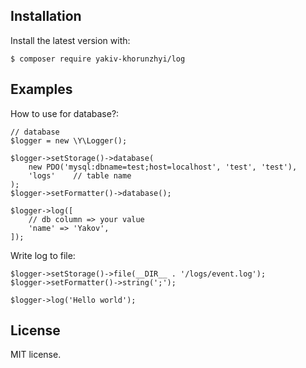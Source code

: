 ## Installation

Install the latest version with:

```
$ composer require yakiv-khorunzhyi/log
```

## Examples

How to use for database?:

```
// database
$logger = new \Y\Logger();

$logger->setStorage()->database(
    new PDO('mysql:dbname=test;host=localhost', 'test', 'test'), 
    'logs'    // table name
);
$logger->setFormatter()->database();

$logger->log([
    // db column => your value
    'name' => 'Yakov',
]);
```

Write log to file:

```
$logger->setStorage()->file(__DIR__ . '/logs/event.log');
$logger->setFormatter()->string(';');

$logger->log('Hello world');
```

## License
MIT license.